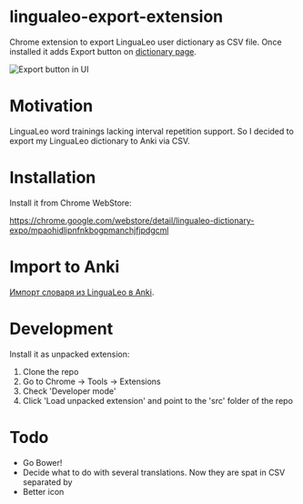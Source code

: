 lingualeo-export-extension
==========================

Chrome extension to export LinguaLeo user dictionary as CSV file. Once installed it adds Export button on [dictionary page](http://lingualeo.com/userdict).

![Export button in UI](http://tools.whoot.me/lingua/screen-640x400.png "Export button is being added to LinguaLeo UI")


Motivation
==========

LinguaLeo word trainings lacking interval repetition support. So I decided to export my LinguaLeo dictionary to Anki via CSV.

Installation
============

Install it from Chrome WebStore:

https://chrome.google.com/webstore/detail/lingualeo-dictionary-expo/mpaohidlipnfnkbogpmanchjfjpdgcml

Import to Anki
==============
[Импорт словаря из LinguaLeo в Anki](https://github.com/troggy/lingualeo-export-extension/wiki/%D0%98%D0%BC%D0%BF%D0%BE%D1%80%D1%82-%D1%81%D0%BB%D0%BE%D0%B2%D0%B0%D1%80%D1%8F-%D0%B8%D0%B7-LinguaLeo-%D0%B2-Anki).

Development
===========

Install it as unpacked extension:

1. Clone the repo
2. Go to Chrome -> Tools -> Extensions
3. Check 'Developer mode'
4. Click 'Load unpacked extension' and point to the 'src' folder of the repo

Todo
====

- Go Bower!
- Decide what to do with several translations. Now they are spat in CSV separated by <br/>
- Better icon
